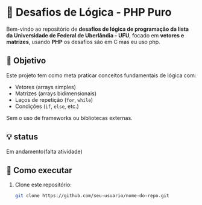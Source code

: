 
# 💾 Desafios de Lógica - PHP Puro

Bem-vindo ao repositório de **desafios de lógica de programação da lista da Universidade de Federal de Uberlândia - UFU**, focado em **vetores e matrizes**, usando **PHP** os desafios são em C mas eu uso php.

## 🧠 Objetivo

Este projeto tem como meta praticar conceitos fundamentais de lógica com:

- Vetores (arrays simples)
- Matrizes (arrays bidimensionais)
- Laços de repetição (`for`, `while`)
- Condições (`if`, `else`, etc.)

Sem o uso de frameworks ou bibliotecas externas.

## 💡 status

Em andamento(falta atividade)

## 🚀 Como executar

1. Clone este repositório:
   ```bash
   git clone https://github.com/seu-usuario/nome-do-repo.git


     

